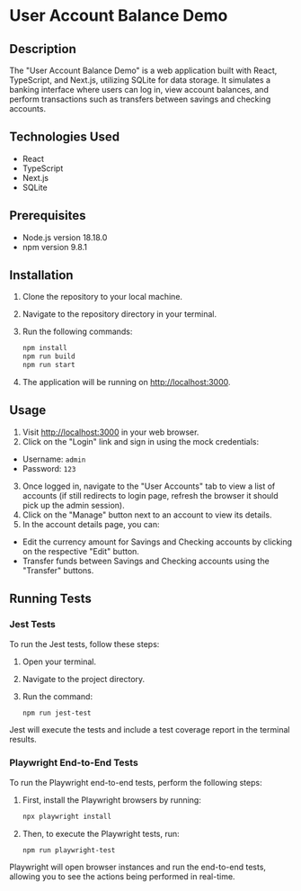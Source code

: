 # User Account Balance Demo

## Description

The "User Account Balance Demo" is a web application built with React, TypeScript, and Next.js, utilizing SQLite for data storage. It simulates a banking interface where users can log in, view account balances, and perform transactions such as transfers between savings and checking accounts.

## Technologies Used

- React
- TypeScript
- Next.js
- SQLite

## Prerequisites

- Node.js version 18.18.0
- npm version 9.8.1

## Installation

1. Clone the repository to your local machine.
2. Navigate to the repository directory in your terminal.
3. Run the following commands:

   ```bash
   npm install
   npm run build
   npm run start
   ```

4. The application will be running on [http://localhost:3000](http://localhost:3000).

## Usage

1. Visit [http://localhost:3000](http://localhost:3000) in your web browser.
2. Click on the "Login" link and sign in using the mock credentials:

- Username: `admin`
- Password: `123`

3. Once logged in, navigate to the "User Accounts" tab to view a list of accounts (if still redirects to login page, refresh the browser it should pick up the admin session).
4. Click on the "Manage" button next to an account to view its details.
5. In the account details page, you can:

- Edit the currency amount for Savings and Checking accounts by clicking on the respective "Edit" button.
- Transfer funds between Savings and Checking accounts using the "Transfer" buttons.

## Running Tests

### Jest Tests

To run the Jest tests, follow these steps:

1. Open your terminal.
2. Navigate to the project directory.
3. Run the command:

   ```bash
   npm run jest-test
   ```

Jest will execute the tests and include a test coverage report in the terminal results.

### Playwright End-to-End Tests

To run the Playwright end-to-end tests, perform the following steps:

1. First, install the Playwright browsers by running:

   ```bash
   npx playwright install
   ```

2. Then, to execute the Playwright tests, run:

   ```bash
   npm run playwright-test
   ```

Playwright will open browser instances and run the end-to-end tests, allowing you to see the actions being performed in real-time.
